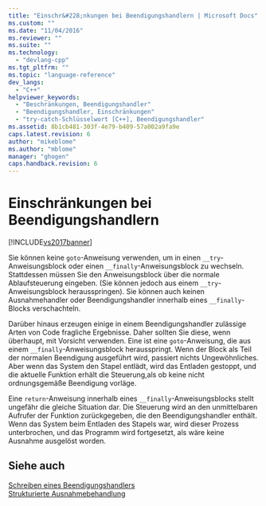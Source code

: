 ```yaml
---
title: "Einschr&#228;nkungen bei Beendigungshandlern | Microsoft Docs"
ms.custom: ""
ms.date: "11/04/2016"
ms.reviewer: ""
ms.suite: ""
ms.technology: 
  - "devlang-cpp"
ms.tgt_pltfrm: ""
ms.topic: "language-reference"
dev_langs: 
  - "C++"
helpviewer_keywords: 
  - "Beschränkungen, Beendigungshandler"
  - "Beendigungshandler, Einschränkungen"
  - "try-catch-Schlüsselwort [C++], Beendigungshandler"
ms.assetid: 8b1cb481-303f-4e79-b409-57a002a9fa9e
caps.latest.revision: 6
author: "mikeblome"
ms.author: "mblome"
manager: "ghogen"
caps.handback.revision: 6
---
```

# Einschr&#228;nkungen bei Beendigungshandlern
[!INCLUDE[vs2017banner](../assembler/inline/includes/vs2017banner.md)]

Sie können keine `goto`\-Anweisung verwenden, um in einen `__try`\-Anweisungsblock oder einen `__finally`\-Anweisungsblock zu wechseln.  Stattdessen müssen Sie den Anweisungsblock über die normale Ablaufsteuerung eingeben. \(Sie können jedoch aus einem `__try`\-Anweisungsblock herausspringen\). Sie können auch keinen Ausnahmehandler oder Beendigungshandler innerhalb eines `__finally`\-Blocks verschachteln.  
  
 Darüber hinaus erzeugen einige in einem Beendigungshandler zulässige Arten von Code fragliche Ergebnisse. Daher sollten Sie diese, wenn überhaupt, mit Vorsicht verwenden.  Eine ist eine `goto`\-Anweisung, die aus einem `__finally`\-Anweisungsblock herausspringt.  Wenn der Block als Teil der normalen Beendigung ausgeführt wird, passiert nichts Ungewöhnliches.  Aber wenn das System den Stapel entlädt, wird das Entladen gestoppt, und die aktuelle Funktion erhält die Steuerung,als ob keine nicht ordnungsgemäße Beendigung vorläge.  
  
 Eine `return`\-Anweisung innerhalb eines `__finally`\-Anweisungsblocks stellt ungefähr die gleiche Situation dar.  Die Steuerung wird an den unmittelbaren Aufrufer der Funktion zurückgegeben, die den Beendigungshandler enthält.  Wenn das System beim Entladen des Stapels war, wird dieser Prozess unterbrochen, und das Programm wird fortgesetzt, als wäre keine Ausnahme ausgelöst worden.  
  
## Siehe auch  
 [Schreiben eines Beendigungshandlers](../cpp/writing-a-termination-handler.md)   
 [Strukturierte Ausnahmebehandlung](../cpp/structured-exception-handling-c-cpp.md)